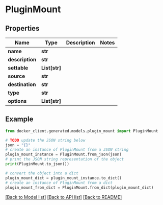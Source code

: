 # PluginMount


## Properties

Name | Type | Description | Notes
------------ | ------------- | ------------- | -------------
**name** | **str** |  | 
**description** | **str** |  | 
**settable** | **List[str]** |  | 
**source** | **str** |  | 
**destination** | **str** |  | 
**type** | **str** |  | 
**options** | **List[str]** |  | 

## Example

```python
from docker_client.generated.models.plugin_mount import PluginMount

# TODO update the JSON string below
json = "{}"
# create an instance of PluginMount from a JSON string
plugin_mount_instance = PluginMount.from_json(json)
# print the JSON string representation of the object
print(PluginMount.to_json())

# convert the object into a dict
plugin_mount_dict = plugin_mount_instance.to_dict()
# create an instance of PluginMount from a dict
plugin_mount_from_dict = PluginMount.from_dict(plugin_mount_dict)
```
[[Back to Model list]](../README.md#documentation-for-models) [[Back to API list]](../README.md#documentation-for-api-endpoints) [[Back to README]](../README.md)


